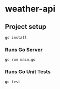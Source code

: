 # weather-api

## Project setup
```
go install
```

### Runs Go Server
```
go run main.go
```

### Runs Go Unit Tests
```
go test
```
